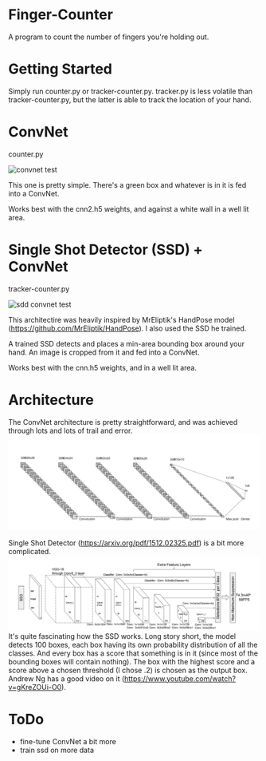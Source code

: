 # Finger-Counter
A program to count the number of fingers you're holding out.

# Getting Started

Simply run counter.py or tracker-counter.py. 
tracker.py is less volatile than tracker-counter.py,
but the latter is able to track the location of your hand.


# ConvNet
counter.py

![convnet test](./images/CNN_test.gif)

This one is pretty simple. There's a green box and whatever 
is in it is fed into a ConvNet. 

Works best with the cnn2.h5 weights, and against a white wall in a well lit area. 


# Single Shot Detector (SSD) + ConvNet
tracker-counter.py

![sdd convnet test](./images/SNN_CNN.gif)

This architectire was heavily inspired by MrEliptik's HandPose model (https://github.com/MrEliptik/HandPose). I also used the SSD he trained.

A trained SSD detects and places a min-area bounding box around your hand. An image is cropped from it and fed into a ConvNet. 

Works best with the cnn.h5 weights, and in a well lit area. 


# Architecture
The ConvNet architecture is pretty straightforward, and was achieved through lots and lots of trail and error. ![conv net](./images/cnn.png)

Single Shot Detector (https://arxiv.org/pdf/1512.02325.pdf) is a bit more complicated. ![SSD](./images/ssd.png) It's quite fascinating how the SSD works. Long story short, the model detects 100 boxes, each box having its own probability distribution of all the classes. And every box has a score that something is in it (since most of the bounding boxes will contain nothing). The box with the highest score and a score above a chosen threshold (I chose .2) is chosen as the output box. Andrew Ng has a good video on it (https://www.youtube.com/watch?v=gKreZOUi-O0).


# ToDo
- fine-tune ConvNet a bit more
- train ssd on more data